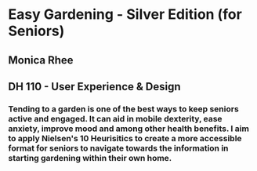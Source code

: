 # Easy Gardening - Silver Edition (for Seniors)

## Monica Rhee 
## DH 110 - User Experience & Design

### Tending to a garden is one of the best ways to keep seniors active and engaged. It can aid in mobile dexterity, ease anxiety, improve mood and among other health benefits. I aim to apply Nielsen's 10 Heurisitics to create a more accessible format for seniors to navigate towards the information in starting gardening within their own home.

